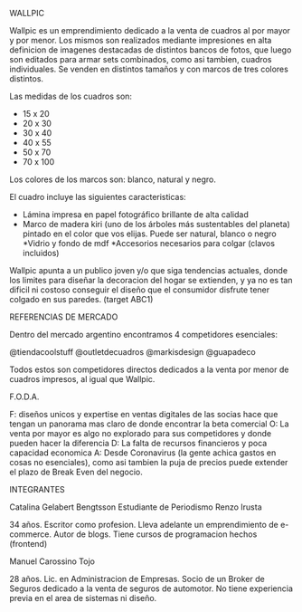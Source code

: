 WALLPIC

Wallpic es un emprendimiento dedicado a la venta de cuadros al por mayor y por menor.
Los mismos son realizados mediante impresiones en alta definicion de imagenes destacadas de distintos bancos de fotos, que luego son editados para armar sets combinados, como asi tambien, cuadros individuales. Se venden en distintos tamaños y con marcos de tres colores distintos.

Las medidas de los cuadros son:
* 15 x 20 
* 20 x 30 
* 30 x 40
* 40 x 55
* 50 x 70
* 70 x 100

Los colores de los marcos son: blanco, natural y negro.

El cuadro incluye las siguientes caracteristicas:
* Lámina impresa en papel fotográfico brillante de alta calidad
* Marco de madera kiri (uno de los árboles más sustentables del planeta) pintado en el color que vos elijas. Puede ser         natural, blanco o negro
*Vidrio y fondo de mdf 
*Accesorios necesarios para colgar (clavos incluidos)


Wallpic apunta a un publico joven y/o que siga tendencias actuales, donde los limites para diseñar la decoracion del hogar se extienden, y ya no es tan dificil ni costoso conseguir el diseño que el consumidor disfrute tener colgado en sus paredes. (target ABC1)



REFERENCIAS DE MERCADO

Dentro del mercado argentino encontramos 4 competidores esenciales:

@tiendacoolstuff
@outletdecuadros
@markisdesign
@guapadeco

Todos estos son competidores directos dedicados a la venta por menor de cuadros impresos, al igual que Wallpic.

F.O.D.A.

F: diseños unicos y expertise en ventas digitales de las socias hace que tengan un panorama mas claro de donde encontrar la beta comercial
O: La venta por mayor es algo no explorado para sus competidores y donde pueden hacer la diferencia
D: La falta de recursos financieros y poca capacidad economica
A: Desde Coronavirus (la gente achica gastos en cosas no esenciales), como asi tambien la puja de precios puede extender el plazo de Break Even del negocio.


INTEGRANTES

Catalina Gelabert Bengtsson
Estudiante de Periodismo
Renzo Irusta

34 años.
Escritor como profesion. Lleva adelante un emprendimiento de e-commerce. Autor de blogs.
Tiene cursos de programacion hechos (frontend)

Manuel Carossino Tojo

28 años.
Lic. en Administracion de Empresas. Socio de un Broker de Seguros dedicado  a la venta de seguros de automotor.
No tiene experiencia previa en el area de sistemas ni diseño.